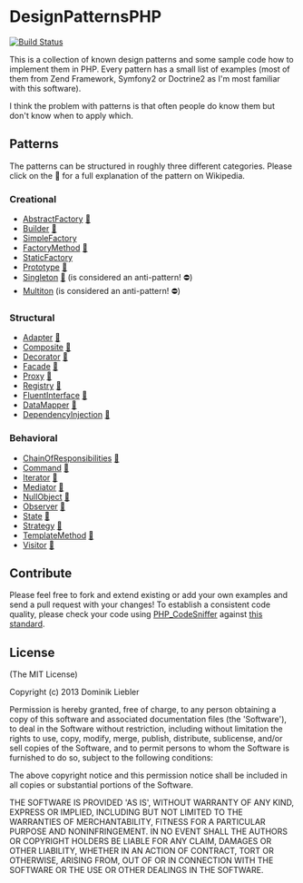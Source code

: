 # DesignPatternsPHP

[![Build Status](https://travis-ci.org/domnikl/DesignPatternsPHP.png?branch=master)](https://travis-ci.org/domnikl/DesignPatternsPHP)

This is a collection of known design patterns and some sample code how to implement them in PHP. Every pattern has a small list of examples (most of them from Zend Framework, Symfony2 or Doctrine2 as I'm most familiar with this software).

I think the problem with patterns is that often people do know them but don't know when to apply which.

## Patterns

The patterns can be structured in roughly three different categories. Please click on the :notebook: for a full explanation of the pattern on Wikipedia.

### Creational

* [AbstractFactory](AbstractFactory) [:notebook:](http://en.wikipedia.org/wiki/Abstract_factory_pattern)
* [Builder](Builder) [:notebook:](http://en.wikipedia.org/wiki/Builder_pattern)
* [SimpleFactory](SimpleFactory)
* [FactoryMethod](FactoryMethod) [:notebook:](http://en.wikipedia.org/wiki/Factory_method_pattern)
* [StaticFactory](StaticFactory)
* [Prototype](Prototype) [:notebook:](http://en.wikipedia.org/wiki/Prototype_pattern)
* [Singleton](Singleton) [:notebook:](http://en.wikipedia.org/wiki/Singleton_pattern) (is considered an anti-pattern! :no_entry:)
* [Multiton](Multiton) (is considered an anti-pattern! :no_entry:)

### Structural

* [Adapter](Adapter) [:notebook:](http://en.wikipedia.org/wiki/Adapter_pattern)
* [Composite](Composite) [:notebook:](http://en.wikipedia.org/wiki/Composite_pattern)
* [Decorator](Decorator) [:notebook:](http://en.wikipedia.org/wiki/Decorator_pattern)
* [Facade](Facade) [:notebook:](http://en.wikipedia.org/wiki/Facade_pattern)
* [Proxy](Proxy) [:notebook:](http://en.wikipedia.org/wiki/Proxy_pattern)
* [Registry](Registry) [:notebook:](http://en.wikipedia.org/wiki/Service_locator_pattern)
* [FluentInterface](FluentInterface) [:notebook:](http://en.wikipedia.org/wiki/Fluent_interface)
* [DataMapper](DataMapper) [:notebook:](http://en.wikipedia.org/wiki/Data_mapper_pattern)
* [DependencyInjection](DependencyInjection) [:notebook:](http://de.wikipedia.org/wiki/Dependency_Injection)

### Behavioral

* [ChainOfResponsibilities](ChainOfResponsibilities) [:notebook:](http://en.wikipedia.org/wiki/Chain_of_responsibility_pattern)
* [Command](Command) [:notebook:](http://en.wikipedia.org/wiki/Command_pattern)
* [Iterator](Iterator) [:notebook:](http://en.wikipedia.org/wiki/Iterator_pattern)
* [Mediator](Mediator) [:notebook:](http://en.wikipedia.org/wiki/Mediator_pattern)
* [NullObject](NullObject) [:notebook:](http://en.wikipedia.org/wiki/Null_Object_pattern)
* [Observer](Observer) [:notebook:](http://en.wikipedia.org/wiki/Observer_pattern)
* [State](State) [:notebook:](http://en.wikipedia.org/wiki/State_pattern)
* [Strategy](Strategy) [:notebook:](http://en.wikipedia.org/wiki/Strategy_pattern)
* [TemplateMethod](TemplateMethod) [:notebook:](http://en.wikipedia.org/wiki/Template_method_pattern)
* [Visitor](Visitor) [:notebook:](http://en.wikipedia.org/wiki/Visitor_pattern)

## Contribute

Please feel free to fork and extend existing or add your own examples and send a pull request with your changes!
To establish a consistent code quality, please check your code using [PHP_CodeSniffer](https://github.com/squizlabs/PHP_CodeSniffer) against [this standard](https://github.com/domnikl/Symfony2-coding-standard).

## License

(The MIT License)

Copyright (c) 2013 Dominik Liebler

Permission is hereby granted, free of charge, to any person obtaining
a copy of this software and associated documentation files (the
'Software'), to deal in the Software without restriction, including
without limitation the rights to use, copy, modify, merge, publish,
distribute, sublicense, and/or sell copies of the Software, and to
permit persons to whom the Software is furnished to do so, subject to
the following conditions:

The above copyright notice and this permission notice shall be
included in all copies or substantial portions of the Software.

THE SOFTWARE IS PROVIDED 'AS IS', WITHOUT WARRANTY OF ANY KIND,
EXPRESS OR IMPLIED, INCLUDING BUT NOT LIMITED TO THE WARRANTIES OF
MERCHANTABILITY, FITNESS FOR A PARTICULAR PURPOSE AND NONINFRINGEMENT.
IN NO EVENT SHALL THE AUTHORS OR COPYRIGHT HOLDERS BE LIABLE FOR ANY
CLAIM, DAMAGES OR OTHER LIABILITY, WHETHER IN AN ACTION OF CONTRACT,
TORT OR OTHERWISE, ARISING FROM, OUT OF OR IN CONNECTION WITH THE
SOFTWARE OR THE USE OR OTHER DEALINGS IN THE SOFTWARE.

